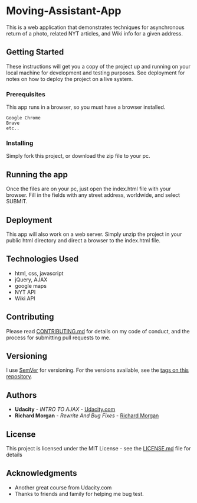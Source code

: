 # Moving-Assistant-App
This is a web application that demonstrates techniques for asynchronous return of a photo, related NYT articles, and Wiki info for a given address.

## Getting Started

These instructions will get you a copy of the project up and running on your local machine for development and testing purposes. See deployment for notes on how to deploy the project on a live system.

### Prerequisites

This app runs in a browser, so you must have a browser installed.

```
Google Chrome
Brave
etc..
```

### Installing

Simply fork this project, or download the zip file to your pc.

## Running the app

Once the files are on your pc, just open the index.html file with your browser.  Fill in the fields with any street address, worldwide, and select SUBMIT.

## Deployment

This app will also work on a web server.  Simply unzip the project in your public html directory and direct a browser to the index.html file.

## Technologies Used

* html, css, javascript
* jQuery, AJAX
* google maps
* NYT API
* Wiki API

## Contributing

Please read [CONTRIBUTING.md](https://gist.github.com/RPMorganomous/3c1e3f44dda4c066c3310aaf3848c21d) for details on my code of conduct, and the process for submitting pull requests to me.

## Versioning

I use [SemVer](http://semver.org/) for versioning. For the versions available, see the [tags on this repository](https://github.com/RPMorganomous/Moving-Assistant-App). 

## Authors

* **Udacity** - *INTRO TO AJAX* - [Udacity.com](https://www.udacity.com/course/intro-to-ajax--ud110)
* **Richard Morgan** - *Rewrite And Bug Fixes* - [Richard Morgan](https://github.com/RPMorganomous)

## License

This project is licensed under the MIT License - see the [LICENSE.md](https://github.com/RPMorganomous/Moving-Assistant-App/blob/master/LICENSE.txt) file for details

## Acknowledgments

* Another great course from Udacity.com
* Thanks to friends and family for helping me bug test.
